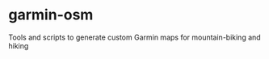 garmin-osm
==========

Tools and scripts to generate custom Garmin maps for mountain-biking and hiking